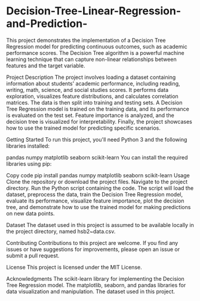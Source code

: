 # Decision-Tree-Linear-Regression-and-Prediction-

This project demonstrates the implementation of a Decision Tree Regression model for predicting continuous outcomes, such as academic performance scores. The Decision Tree algorithm is a powerful machine learning technique that can capture non-linear relationships between features and the target variable.

Project Description
The project involves loading a dataset containing information about students' academic performance, including reading, writing, math, science, and social studies scores. It performs data exploration, visualizes feature distributions, and calculates correlation matrices. The data is then split into training and testing sets. A Decision Tree Regression model is trained on the training data, and its performance is evaluated on the test set. Feature importance is analyzed, and the decision tree is visualized for interpretability. Finally, the project showcases how to use the trained model for predicting specific scenarios.

Getting Started
To run this project, you'll need Python 3 and the following libraries installed:

pandas
numpy
matplotlib
seaborn
scikit-learn
You can install the required libraries using pip:


Copy code
pip install pandas numpy matplotlib seaborn scikit-learn
Usage
Clone the repository or download the project files.
Navigate to the project directory.
Run the Python script containing the code.
The script will load the dataset, preprocess the data, train the Decision Tree Regression model, evaluate its performance, visualize feature importance, plot the decision tree, and demonstrate how to use the trained model for making predictions on new data points.

Dataset
The dataset used in this project is assumed to be available locally in the project directory, named hsb2~data.csv.

Contributing
Contributions to this project are welcome. If you find any issues or have suggestions for improvements, please open an issue or submit a pull request.

License
This project is licensed under the MIT License.

Acknowledgments
The scikit-learn library for implementing the Decision Tree Regression model.
The matplotlib, seaborn, and pandas libraries for data visualization and manipulation.
The dataset used in this project.
